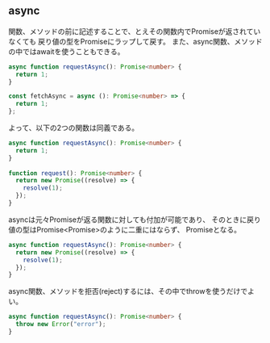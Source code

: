 ## async
関数、メソッドの前に記述することで、とえその関数内でPromiseが返されていなくても
戻り値の型をPromiseにラップして戻す。
また、async関数、メソッドの中ではawaitを使うこともできる。

```typescript
async function requestAsync(): Promise<number> {
  return 1;
}
```
 
```typescript
const fetchAsync = async (): Promise<number> => {
  return 1;
};
```

よって、以下の2つの関数は同義である。
```typescript
async function requestAsync(): Promise<number> {
  return 1;
}
 
function request(): Promise<number> {
  return new Promise((resolve) => {
    resolve(1);
  });
}
```

asyncは元々Promiseが返る関数に対しても付加が可能であり、
そのときに戻り値の型はPromise<Promise<T>>のように二重にはならず、
Promise<T>となる。
```typescript
async function requestAsync(): Promise<number> {
  return new Promise((resolve) => {
    resolve(1);
  });
}
```

async関数、メソッドを拒否(reject)するには、その中でthrowを使うだけでよい。
```typescript
async function requestAsync(): Promise<number> {
  throw new Error("error");
}
```
